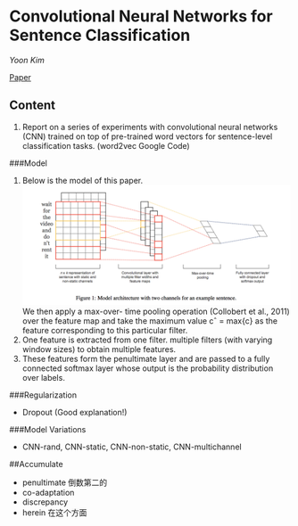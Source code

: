 Convolutional Neural Networks for Sentence Classification
=
*Yoon Kim* 

[Paper]( https://arxiv.org/pdf/1408.5882v2.pdf)

Content
-
1. Report on a series of experiments with convolutional neural networks (CNN) trained on top of pre-trained word vectors for sentence-level classification tasks. (word2vec Google Code)

###Model

1. Below is the model of this paper.![The model of this paper](./img/01CNN.png "CNN Model") We then apply a max-over- time pooling operation (Collobert et al., 2011) over the feature map and take the maximum value cˆ = max{c} as the feature corresponding to this particular filter. 
2. One feature is extracted from one filter. multiple filters (with varying window sizes) to obtain multiple features.
3. These features form the penultimate layer and are passed to a fully connected softmax layer whose output is the probability distribution over labels.

###Regularization
+ Dropout (Good explanation!)

###Model Variations
+ CNN-rand, CNN-static, CNN-non-static, CNN-multichannel

##Accumulate

* penultimate 倒数第二的
* co-adaptation
* discrepancy
* herein 在这个方面
